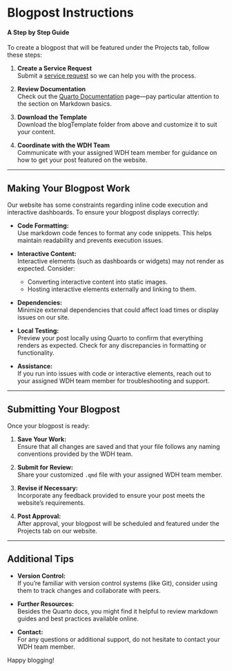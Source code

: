 
# Blogpost Instructions  
#### A Step by Step Guide

To create a blogpost that will be featured under the Projects tab, follow these steps:

1. **Create a Service Request**  
   Submit a [service request](https://cdn.jotfor.ms/241545296222152) so we can help you with the process.

2. **Review Documentation**  
   Check out the [Quarto Documentation](https://quarto.org/docs/guide/) page—pay particular attention to the section on Markdown basics.

3. **Download the Template**  
   Download the blogTemplate folder from above and customize it to suit your content.

4. **Coordinate with the WDH Team**  
   Communicate with your assigned WDH team member for guidance on how to get your post featured on the website.

---

## Making Your Blogpost Work

Our website has some constraints regarding inline code execution and interactive dashboards. To ensure your blogpost displays correctly:

- **Code Formatting:**  
  Use markdown code fences to format any code snippets. This helps maintain readability and prevents execution issues.

- **Interactive Content:**  
  Interactive elements (such as dashboards or widgets) may not render as expected. Consider:
  - Converting interactive content into static images.
  - Hosting interactive elements externally and linking to them.

- **Dependencies:**  
  Minimize external dependencies that could affect load times or display issues on our site.

- **Local Testing:**  
  Preview your post locally using Quarto to confirm that everything renders as expected. Check for any discrepancies in formatting or functionality.

- **Assistance:**  
  If you run into issues with code or interactive elements, reach out to your assigned WDH team member for troubleshooting and support.

---

## Submitting Your Blogpost

Once your blogpost is ready:

1. **Save Your Work:**  
   Ensure that all changes are saved and that your file follows any naming conventions provided by the WDH team.

2. **Submit for Review:**  
   Share your customized `.qmd` file with your assigned WDH team member.

3. **Revise if Necessary:**  
   Incorporate any feedback provided to ensure your post meets the website’s requirements.

4. **Post Approval:**  
   After approval, your blogpost will be scheduled and featured under the Projects tab on our website.

---

## Additional Tips

- **Version Control:**  
  If you’re familiar with version control systems (like Git), consider using them to track changes and collaborate with peers.

- **Further Resources:**  
  Besides the Quarto docs, you might find it helpful to review markdown guides and best practices available online.

- **Contact:**  
  For any questions or additional support, do not hesitate to contact your WDH team member.

Happy blogging!



